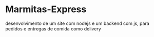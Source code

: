 # Marmitas-Express
desenvolvimento de um site com nodejs e um backend com js, para pedidos e entregas de comida como delivery
